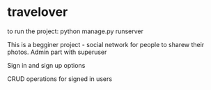 # travelover

to run the project:
python manage.py runserver

This is a begginer project -  social network for people to sharew their photos.
Admin part with superuser

Sign in and sign up options

CRUD operations for signed in users
